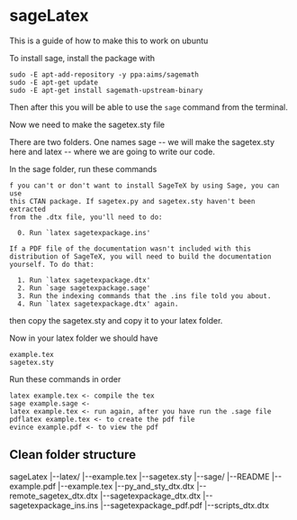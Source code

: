 # sageLatex

This is a guide of how to make this to work on ubuntu

To install sage, install the package with

```
sudo -E apt-add-repository -y ppa:aims/sagemath
sudo -E apt-get update
sudo -E apt-get install sagemath-upstream-binary
```

Then after this you will be able to use the ``sage`` command from the terminal.

Now we need to make the sagetex.sty file

There are two folders. One names sage -- we will make the sagetex.sty here and latex -- where we are going to write our code.


In the sage folder, run these commands

```
f you can't or don't want to install SageTeX by using Sage, you can use
this CTAN package. If sagetex.py and sagetex.sty haven't been extracted
from the .dtx file, you'll need to do:

  0. Run `latex sagetexpackage.ins'

If a PDF file of the documentation wasn't included with this
distribution of SageTeX, you will need to build the documentation
yourself. To do that:

  1. Run `latex sagetexpackage.dtx'
  2. Run `sage sagetexpackage.sage'
  3. Run the indexing commands that the .ins file told you about.
  4. Run `latex sagetexpackage.dtx' again.
```

then copy the sagetex.sty and copy it to your latex folder.

Now in your latex folder we should have

```
example.tex
sagetex.sty
```

Run these commands in order

```
latex example.tex <- compile the tex
sage example.sage <- 
latex example.tex <- run again, after you have run the .sage file
pdflatex example.tex <- to create the pdf file
evince example.pdf <- to view the pdf
```

## Clean folder structure

sageLatex
|--latex/
	|--example.tex
	|--sagetex.sty
|--sage/
	|--README
	|--example.pdf
	|--example.tex
	|--py_and_sty_dtx.dtx
	|--remote_sagetex_dtx.dtx
	|--sagetexpackage_dtx.dtx
	|--sagetexpackage_ins.ins
	|--sagetexpackage_pdf.pdf
	|--scripts_dtx.dtx
